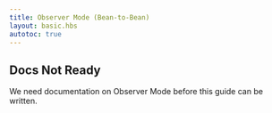 ```yaml
---
title: Observer Mode (Bean-to-Bean)
layout: basic.hbs
autotoc: true
---
```


## Docs Not Ready

We need documentation on Observer Mode before this guide can be written.
